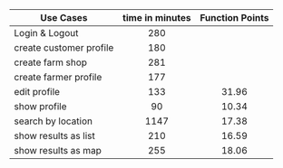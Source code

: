 | Use Cases              |      time in minutes      |  Function Points |
|------------------------|:-------------------------:|:----------------:|
| Login & Logout         |            280            |                  |
| create customer profile|            180            |                  |
| create farm shop       |            281            |                  |
| create farmer profile  |            177            |                  |
| edit profile           |            133            |      31.96       |
| show profile           |             90            |      10.34       |
| search by location     |           1147            |      17.38       |
| show results as list   |            210            |      16.59       |
| show results as map    |            255            |      18.06       |
